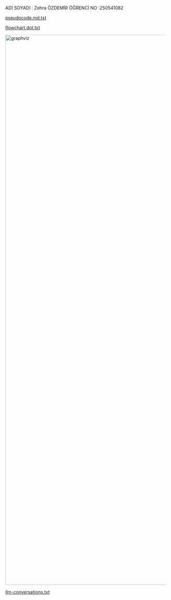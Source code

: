 ADI SOYADI : Zehra ÖZDEMİR 
ÖĞRENCİ NO :250541082

[pseudocode.md.txt](https://github.com/user-attachments/files/22927091/pseudocode.md.txt)

[flowchart.dot.txt](https://github.com/user-attachments/files/22927124/flowchart.dot.txt)

<img width="1350" height="1725" alt="graphviz" src="https://github.com/user-attachments/assets/cf1ead99-7f50-4b22-903c-cdf2a53d6867" />

[llm-conversations.txt](https://github.com/user-attachments/files/22943204/llm-conversations.txt)

